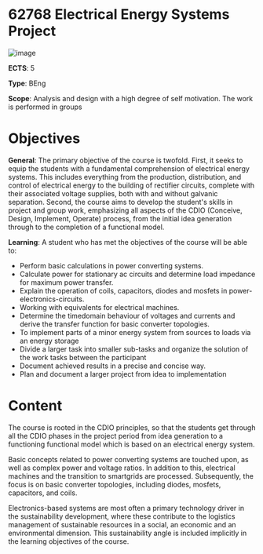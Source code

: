 # 62768 Electrical Energy Systems Project
![image](https://github.com/Pandananana/ee-projekt/assets/24588539/ebf09bd1-471c-4f6b-9b14-c13ac4c5c147)


**ECTS**: 5

**Type**: BEng

**Scope**: Analysis and design with a high degree of self motivation. The work is performed in groups

# Objectives
**General**: The primary objective of the course is twofold. First, it seeks to equip the students with a fundamental comprehension of electrical energy systems. This includes everything from the production, distribution, and control of electrical energy to the building of rectifier circuits, complete with their associated voltage supplies, both with and without galvanic separation. Second, the course aims to develop the student's skills in project and group work, emphasizing all aspects of the CDIO (Conceive, Design, Implement, Operate) process, from the initial idea generation through to the completion of a functional model.

**Learning**: A student who has met the objectives of the course will be able to:
- Perform basic calculations in power converting systems.
- Calculate power for stationary ac circuits and determine load impedance for maximum power transfer.
- Explain the operation of coils, capacitors, diodes and mosfets in power-electronics-circuits.
- Working with equivalents for electrical machines.
- Determine the timedomain behaviour of voltages and currents and derive the transfer function for basic converter topologies.
- To implement parts of a minor energy system from sources to loads via an energy storage
- Divide a larger task into smaller sub-tasks and organize the solution of the work tasks between the participant
- Document achieved results in a precise and concise way.
- Plan and document a larger project from idea to implementation

# Content
The course is rooted in the CDIO principles, so that the students get through all the CDIO phases in the project period from idea generation to a functioning functional model which is based on an electrical energy system.

Basic concepts related to power converting systems are touched upon, as well as complex power and voltage ratios. In addition to this, electrical machines and the transition to smartgrids are processed. Subsequently, the focus is on basic converter topologies, including diodes, mosfets, capacitors, and coils.

Electronics-based systems are most often a primary technology driver in the sustainability development, where these contribute to the logistics management of sustainable resources in a social, an economic and an environmental dimension. This sustainability angle is included implicitly in the learning objectives of the course. 
